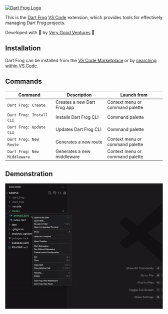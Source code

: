 [![Dart Frog Logo][logo_black]][dart_frog_link_light]

This is the [Dart Frog](https://dartfrog.vgv.dev/) [VS Code](https://code.visualstudio.com/) extension, which provides tools for effectively managing Dart Frog projects.

Developed with 💙 by [Very Good Ventures][very_good_ventures_link] 🦄

## Installation

Dart Frog can be installed from the [VS Code Marketplace](https://marketplace.visualstudio.com/items?itemName=VeryGoodVentures.dart-frog) or by [searching within VS Code](https://code.visualstudio.com/docs/editor/extension-gallery#_search-for-an-extension).

## Commands

| Command                     | Description                 | Launch from                     |
| --------------------------- | --------------------------- | ------------------------------- |
| `Dart Frog: Create`         | Creates a new Dart Frog app | Context menu or command palette |
| `Dart Frog: Install CLI`    | Installs Dart Frog CLI      | Command palette                 |
| `Dart Frog: Update CLI`     | Updates Dart Frog CLI       | Command palette                 |
| `Dart Frog: New Route`      | Generates a new route       | Context menu or command palette |
| `Dart Frog: New Middleware` | Generates a new middleware  | Context menu or command palette |

## Demonstration

![demonstration](https://raw.githubusercontent.com/VeryGoodOpenSource/dart_frog/main/extensions/vscode/assets/new-route-middleware-usage.gif)

[ci_link]: https://github.com/VeryGoodOpenSource/dart_frog/actions/workflows/main.yaml
[dart_frog_link_light]: https://github.com/verygoodopensource/dart_frog#gh-light-mode-only
[license_link]: https://opensource.org/licenses/MIT
[logo_black]: https://raw.githubusercontent.com/VeryGoodOpenSource/dart_frog/main/assets/dart_frog_logo_black.png#gh-light-mode-only
[very_good_ventures_link]: https://verygood.ventures
